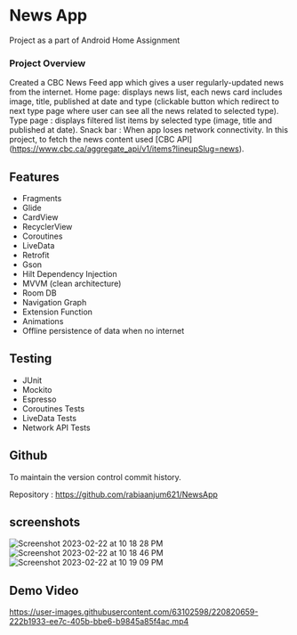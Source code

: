 # News App
Project as a part of Android Home Assignment

### Project Overview

Created a CBC News Feed app which gives a user regularly-updated news from the internet.
Home page: displays news list, each news card includes image, title, published at date and type (clickable button which redirect to next type page
where user can see all the news related to selected type).
Type page : displays filtered list items by selected type (image, title and published at date).
Snack bar : When app loses network connectivity.
In this project, to fetch the news content used [CBC API] (https://www.cbc.ca/aggregate_api/v1/items?lineupSlug=news).

## Features

* Fragments
* Glide
* CardView
* RecyclerView
* Coroutines
* LiveData
* Retrofit
* Gson
* Hilt Dependency Injection
* MVVM (clean architecture)
* Room DB
* Navigation Graph
* Extension Function
* Animations
* Offline persistence of data when no internet

## Testing

* JUnit
* Mockito
* Espresso
* Coroutines Tests
* LiveData Tests
* Network API Tests

## Github

To maintain the version control commit history.

Repository : https://github.com/rabiaanjum621/NewsApp

## screenshots

![Screenshot 2023-02-22 at 10 18 28 PM](https://user-images.githubusercontent.com/63102598/220819613-9d9cd67d-4881-41a7-8ba8-3d2af8451bfe.png)
![Screenshot 2023-02-22 at 10 18 46 PM](https://user-images.githubusercontent.com/63102598/220819643-a0bdc19d-67b4-468a-905e-7468f9a2cc85.png)
![Screenshot 2023-02-22 at 10 19 09 PM](https://user-images.githubusercontent.com/63102598/220819654-d3d9e6c3-40ec-4e60-8f29-dbe3a748412e.png)


## Demo Video

https://user-images.githubusercontent.com/63102598/220820659-222b1933-ee7c-405b-bbe6-b9845a85f4ac.mp4




